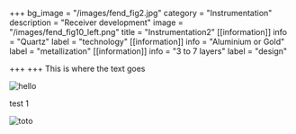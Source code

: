 +++
bg_image = "/images/fend_fig2.jpg"
category = "Instrumentation"
description = "Receiver development"
image = "/images/fend_fig10_left.png"
title = "Instrumentation2"
[[information]]
info = "Quartz"
label = "technology"
[[information]]
info = "Aluminium or Gold"
label = "metallization"
[[information]]
info = "3 to 7 layers"
label = "design"

+++
+++
This is where the text goes

![hello](/images/fend_fig10_left.jpg)

test 1 

![toto](/images/fend_fig2.jpg)

